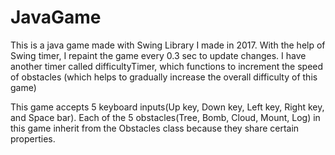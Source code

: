 # JavaGame

This is a java game made with Swing Library I made in 2017. 
With the help of Swing timer, I repaint the game every 0.3 sec to update changes.
I have another timer called difficultyTimer, which functions to increment the speed of obstacles 
(which helps to gradually increase the overall difficulty of this game)

This game accepts 5 keyboard inputs(Up key, Down key, Left key, Right key, and Space bar).
Each of the 5 obstacles(Tree, Bomb, Cloud, Mount, Log) in this game inherit from the Obstacles class because they share certain properties.
